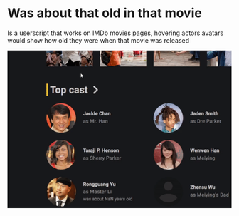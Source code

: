 # Was about that old in that movie
Is a userscript that works on IMDb movies pages, hovering actors avatars would show how old they were when that movie was released

<img src="https://raw.githubusercontent.com/FlowerForWar/Was-About-That-Old-In-That-Movie/main/example.gif"/>
